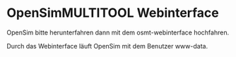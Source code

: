 # OpenSimMULTITOOL Webinterface
OpenSim bitte herunterfahren dann mit dem osmt-webinterface hochfahren.

Durch das Webinterface läuft OpenSim mit dem Benutzer www-data.

